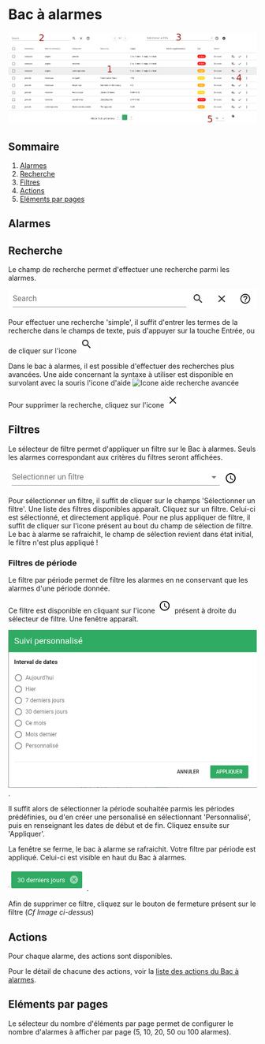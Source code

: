 # Bac à alarmes

![Bac à alarmes](./img/bac_a_alarmes.png  "Bac à alarmes")

## Sommaire 

1. [Alarmes](#alarmes)
2. [Recherche](#recherche)
3. [Filtres](#filtres)
4. [Actions](#actions)
5. [Eléments par pages](#eléments-par-pages)

## Alarmes
## Recherche

Le champ de recherche permet d'effectuer une recherche parmi les alarmes.

![Champ de recherche](./img/recherche.png "Champ de recherche")

Pour effectuer une recherche 'simple', il suffit d'entrer les termes de la recherche dans le champs de texte, puis d'appuyer sur la touche Entrée, ou de cliquer sur l'icone ![Icone recherche](./img/icone_recherche.png "Icone recherche")

Dans le bac à alarmes, il est possible d'effectuer des recherches plus avancées. Une aide concernant la syntaxe à utiliser est disponible en survolant avec la souris l'icone d'aide ![Icone aide recherche avancée](./img/icone_recherche_avancée.png "Icone aide recherche avancée")

Pour supprimer la recherche, cliquez sur l'icone ![Icone suppression recherche](./img/icone_suppression_recherche.png "Icone suppression recherche")
 
## Filtres

Le sélecteur de filtre permet d'appliquer un filtre sur le Bac à alarmes. Seuls les alarmes correspondant aux critères du filtres seront affichées.

![Sélecteur de filtre](./img/selecteur-filtre.png "Sélecteur de filtre")

Pour sélectionner un filtre, il suffit de cliquer sur le champs 'Sélectionner un filtre'. Une liste des filtres disponibles apparaît.
Cliquez sur un filtre. Celui-ci est sélectionné, et directement appliqué.
Pour ne plus appliquer de filtre, il suffit de cliquer sur l'icone présent au bout du champ de sélection de filtre. Le bac à alarme se rafraichit, le champ de sélection revient dans état initial, le filtre n'est plus appliqué !

### Filtres de période

Le filtre par période permet de filtre les alarmes en ne conservant que les alarmes d'une période donnée.

Ce filtre est disponible en cliquant sur l'icone ![Filtre par période](./img/filtre-periode.png "Filtre par période") présent à droite du sélecteur de filtre. Une fenêtre apparaît.

![Modal filtre par période](./img/modal-filtre-periode.png "Modal filtre par période").

Il suffit alors de sélectionner la période souhaitée parmis les périodes prédéfinies, ou d'en créer une personalisé en sélectionnant 'Personnalisé', puis en renseignant les dates de début et de fin.
Cliquez ensuite sur 'Appliquer'.

La fenêtre se ferme, le bac à alarme se rafraichit. Votre filtre par période est appliqué.
Celui-ci est visible en haut du Bac à alarmes.

![Filtre par période selectionné](./img/filtre-periode-en-cours.png "Filtre par période selectionné").

Afin de supprimer ce filtre, cliquez sur le bouton de fermeture présent sur le filtre (*Cf Image ci-dessus*)

## Actions

Pour chaque alarme, des actions sont disponibles.

Pour le détail de chacune des actions, voir la [liste des actions du Bac à alarmes](./actions.md).

## Eléments par pages

Le sélecteur du nombre d'éléments par page permet de configurer le nombre d'alarmes à afficher par page (5, 10, 20, 50 ou 100 alarmes). 
